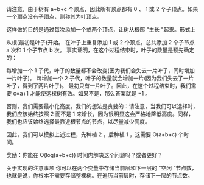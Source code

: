 请注意，由于树有 a+b+c
 个顶点，因此所有顶点都有 0
 、 1
 或 2
 个子顶点。如果一个顶点没有子顶点，则称其为叶顶点。

这样做的目的是通过每次添加一个或两个顶点，让树从根部 "生长 "起来。形式上

从根(最初是叶子)开始。
在叶子上重复添加 1
 或 2
 个顶点。总共添加 2
 个子节点 a
 次和 1
 个子节点 b
 次。
事实证明，在这个过程结束时，叶子的数量是预先确定的：

每增加一个 1
 子代，叶子的数量都不会改变(因为我们会失去一片叶子，同时增加一片叶子)。
每增加一个 2
 子代，叶子的数量就会增加一片(因为我们失去了一片叶子，得到了两片叶子)。
最初只有一片叶子。因此，在这个过程结束时，我们需要 c=a+1
 才能使这棵树有效。如果不是，那么答案就是 −1
 。

否则，我们需要最小化高度。我们的想法是贪婪的：请注意，当我们可以选择时，我们应该始终按照 2
 而不是 1
 来增长，因为很明显这会严格地降低高度。同样，我们也应该始终选择最靠近根节点的节点，以尽量减少高度。

因此，我们可以模拟上述过程，先种植 2
 ，后种植 1
 ，这需要 O(a+b+c)
 个时间。

奖励：你能在 O(log(a+b+c))
 时间内解决这个问题吗？或者更好？

关于实现的注意事项 你可以在两个变量中存储当前层和下一层的 "空闲 "节点数，也就是说，你根本不需要存储整棵树。在遍历当前层时，存储下一层的节点数。